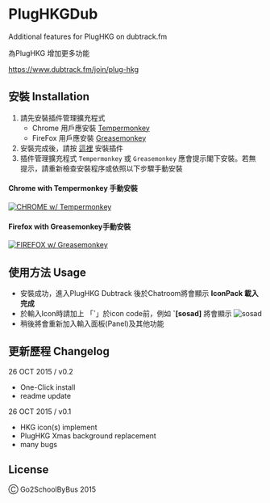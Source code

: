 # PlugHKGDub

Additional features for PlugHKG on dubtrack.fm


為PlugHKG 增加更多功能

https://www.dubtrack.fm/join/plug-hkg

## 安裝 Installation

1. 請先安裝插件管理擴充程式
   * Chrome 用戶應安裝 [Tempermonkey](https://chrome.google.com/webstore/detail/tampermonkey/dhdgffkkebhmkfjojejmpbldmpobfkfo)
   * FireFox 用戶應安裝 [Greasemonkey](https://addons.mozilla.org/en-us/firefox/addon/greasemonkey/)
2. 安裝完成後，請按 [這裡](https://raw.githubusercontent.com/fukingbus/plughkgdub/master/PlugHKGDubLoader.user.js) 安裝插件
3. 插件管理擴充程式 `Tempermonkey` 或 `Greasemonkey` 應會提示閣下安裝。若無提示，請重新檢查安裝程序或依照以下步驟手動安裝

#### Chrome with Tempermonkey 手動安裝
  [![CHROME w/ Tempermonkey](http://img.youtube.com/vi/qXcjUC71LbQ/0.jpg)](http://www.youtube.com/watch?v=qXcjUC71LbQ)
#### Firefox with Greasemonkey手動安裝
  [![FIREFOX w/ Greasemonkey](http://img.youtube.com/vi/DFkg4FczSRs/0.jpg)](http://www.youtube.com/watch?v=DFkg4FczSRs)

## 使用方法 Usage

  * 安裝成功，進入PlugHKG Dubtrack 後於Chatroom將會顯示 **IconPack 載入完成**
  * 於輸入Icon時請加上 「**\`**」於icon code前，例如  **`[sosad]** 將會顯示 ![sosad](https://bus.wtako.net/plugdj/sosad.gif)
  * 稍後將會重新加入輸入面板(Panel)及其他功能


## 更新歷程 Changelog 

26 OCT 2015 / v0.2
+ One-Click install
+ readme update

26 OCT 2015 / v0.1
+ HKG icon(s) implement
+ PlugHKG Xmas background replacement
+ many bugs


## License

Ⓒ Go2SchoolByBus 2015
